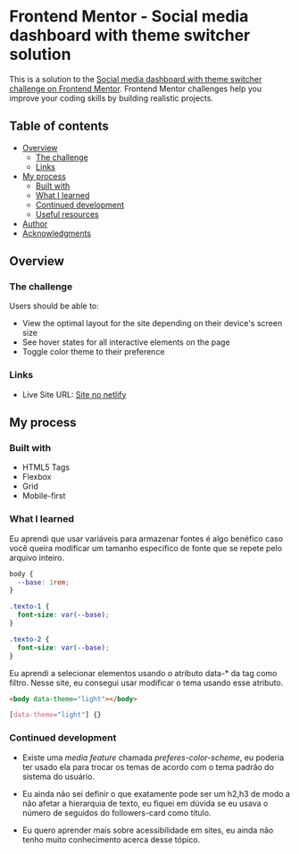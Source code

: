 # Frontend Mentor - Social media dashboard with theme switcher solution

This is a solution to the [Social media dashboard with theme switcher challenge on Frontend Mentor](https://www.frontendmentor.io/challenges/social-media-dashboard-with-theme-switcher-6oY8ozp_H). Frontend Mentor challenges help you improve your coding skills by building realistic projects. 

## Table of contents

- [Overview](#overview)
  - [The challenge](#the-challenge)
  - [Links](#links)
- [My process](#my-process)
  - [Built with](#built-with)
  - [What I learned](#what-i-learned)
  - [Continued development](#continued-development)
  - [Useful resources](#useful-resources)
- [Author](#author)
- [Acknowledgments](#acknowledgments)

## Overview

### The challenge

Users should be able to:

- View the optimal layout for the site depending on their device's screen size
- See hover states for all interactive elements on the page
- Toggle color theme to their preference

### Links

- Live Site URL: [Site no netlify](https://social-media-theme-switcher.netlify.app/)

## My process

### Built with
- HTML5 Tags
- Flexbox 
- Grid
- Mobile-first 

### What I learned

Eu aprendi que usar variáveis para armazenar fontes é algo benéfico caso você queira modificar um tamanho especifico de fonte que se repete pelo arquivo inteiro.
```css
body {
  --base: 1rem;
}

.texto-1 {
  font-size: var(--base);
}

.texto-2 {
  font-size: var(--base);
}
```

Eu aprendi a selecionar elementos usando o atributo data-* da tag como filtro. Nesse site, eu consegui usar modificar o tema usando esse atributo.
```html
<body data-theme="light"></body>
```
```css
[data-theme="light"] {}
```

### Continued development
- Existe uma *media feature* chamada *preferes-color-scheme*, eu poderia ter usado ela para trocar os temas de acordo com o tema padrão do sistema do usuário.

- Eu ainda não sei definir o que exatamente pode ser um h2,h3 de modo a não afetar 
a hierarquia de texto, eu fiquei em dúvida se eu usava o número de seguidos do followers-card como título.

- Eu quero aprender mais sobre acessibilidade em sites, eu ainda não tenho muito conhecimento acerca desse tópico.
